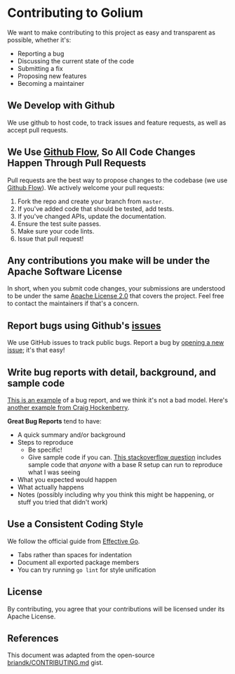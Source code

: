 # Contributing to Golium
We want to make contributing to this project as easy and transparent as possible, whether it's:

- Reporting a bug
- Discussing the current state of the code
- Submitting a fix
- Proposing new features
- Becoming a maintainer

## We Develop with Github
We use github to host code, to track issues and feature requests, as well as accept pull requests.

## We Use [Github Flow](https://guides.github.com/introduction/flow/index.html), So All Code Changes Happen Through Pull Requests
Pull requests are the best way to propose changes to the codebase (we use [Github Flow](https://guides.github.com/introduction/flow/index.html)). We actively welcome your pull requests:

1. Fork the repo and create your branch from `master`.
2. If you've added code that should be tested, add tests.
3. If you've changed APIs, update the documentation.
4. Ensure the test suite passes.
5. Make sure your code lints.
6. Issue that pull request!

## Any contributions you make will be under the Apache Software License
In short, when you submit code changes, your submissions are understood to be under the same [Apache License 2.0](https://choosealicense.com/licenses/apache-2.0/) that covers the project. Feel free to contact the maintainers if that's a concern.

## Report bugs using Github's [issues](https://github.com/Telefonica/golium/issues)
We use GitHub issues to track public bugs. Report a bug by [opening a new issue](); it's that easy!

## Write bug reports with detail, background, and sample code
[This is an example](http://stackoverflow.com/q/12488905/180626) of a bug report, and we think it's not a bad model. Here's [another example from Craig Hockenberry](http://www.openradar.me/11905408).

**Great Bug Reports** tend to have:

- A quick summary and/or background
- Steps to reproduce
  - Be specific!
  - Give sample code if you can. [This stackoverflow question](http://stackoverflow.com/q/12488905/180626) includes sample code that *anyone* with a base R setup can run to reproduce what I was seeing
- What you expected would happen
- What actually happens
- Notes (possibly including why you think this might be happening, or stuff you tried that didn't work)

## Use a Consistent Coding Style
We follow the official guide from [Effective Go](https://golang.org/doc/effective_go).

* Tabs rather than spaces for indentation
* Document all exported package members
* You can try running `go lint` for style unification

## License
By contributing, you agree that your contributions will be licensed under its Apache License.

## References
This document was adapted from the open-source [briandk/CONTRIBUTING.md](https://gist.github.com/briandk/3d2e8b3ec8daf5a27a62) gist.
